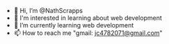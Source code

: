 - 👋 Hi, I’m @NathScrapps
- 👀 I'm interested in learning about web development
- 🌱 I’m currently learning web development
- 📫 How to reach me "gmail: jc4782071@gmail.com"

<!---
NathScrapps/NathScrapps is a ✨ special ✨ repository because its `README.md` (this file) appears on your GitHub profile.
You can click the Preview link to take a look at your changes.
--->
